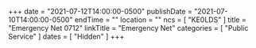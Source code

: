 +++
date = "2021-07-12T14:00:00-0500"
publishDate = "2021-07-10T14:00:00-0500"
endTime = ""
location = ""
ncs = [ "KE0LDS" ]
title = "Emergency Net 0712"
linkTitle = "Emergency Net"
categories = [ "Public Service" ]
dates = [ "Hidden" ]
+++
